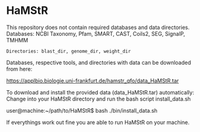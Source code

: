 # HaMStR
This repository does not contain required databases and data directories.
    Databases: NCBI Taxonomy, Pfam, SMART, CAST, Coils2, SEG, SignalP, TMHMM
    
    Directories: blast_dir, genome_dir, weight_dir
    
Databases, respective tools, and directories with data can be downloaded from here:

https://applbio.biologie.uni-frankfurt.de/hamstr_qfo/data_HaMStR.tar

To download and install the provided data (data_HaMStR.tar) automatically: 
Change into your HaMStR directory and run the bash script install_data.sh

user@machine:~/path/to/HaMStR$ bash ./bin/install_data.sh

If everythings work out fine you are able to run HaMStR on your machine.
